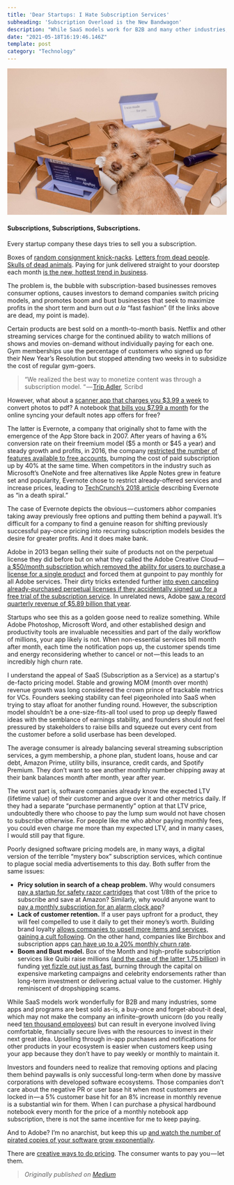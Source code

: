 ```yaml
---
title: 'Dear Startups: I Hate Subscription Services'
subheading: 'Subscription Overload is the New Bandwagon'
description: "While SaaS models work for B2B and many other industries, it's not a one-size-fits-all tool to keep your startup afloat. There is a bubble in subscriptions."
date: "2021-05-18T16:19:46.146Z"
template: post
category: "Technology"
---
```


![](./1__u3Ijsd2UiUgCI6FcxMOwcQ.jpeg)

#### Subscriptions, Subscriptions, Subscriptions.

Every startup company these days tries to sell you a subscription.

Boxes of [random consignment knick-nacks](https://www.theapollobox.com/subscriptionbox). [Letters from dead people](https://cratejoy.evyy.net/c/468058/277724/4453?subId1=SpecificSubsOconnell1-19&u=https%3A%2F%2Fwww.cratejoy.com%2Fsubscription-box%2Fletters-from-dead-people%2F). [Skulls of dead animals](https://cratejoy.evyy.net/c/468058/277724/4453?subId1=SpecificSubscriptionsOConnell8-20&u=https%3A%2F%2Fwww.cratejoy.com%2Fsubscription-box%2Fskulls-unlimited-international-inc%2F). Paying for junk delivered straight to your doorstep each month [is the new, hottest trend in business](https://www.okwhatever.org/topics/things/weird-subscription-boxes).

The problem is, the bubble with subscription-based businesses removes consumer options, causes investors to demand companies switch pricing models, and promotes boom and bust businesses that seek to maximize profits in the short term and burn out _a la_ “fast fashion” (If the links above are dead, my point is made).

Certain products are best sold on a month-to-month basis. Netflix and other streaming services charge for the continued ability to watch millions of shows and movies on-demand without individually paying for each one. Gym memberships use the percentage of customers who signed up for their New Year’s Resolution but stopped attending two weeks in to subsidize the cost of regular gym-goers.

> “We realized the best way to monetize content was through a subscription model. “ — [Trip Adler](https://www.inc.com/jill-krasny/35-under-35-scribd-is-the-library-of-the-future.html), Scribd

However, what about a [scanner app that charges you $3.99 a week](https://apps.apple.com/us/app/scanner-app-scan-pdf-document/id1040093707) to convert photos to pdf? A notebook [that bills you $7.99 a month](https://www.bbc.com/news/technology-36662618) for the online syncing your default notes app offers for free?

The latter is Evernote, a company that originally shot to fame with the emergence of the App Store back in 2007. After years of having a 6% conversion rate on their freemium model ($5 a month or $45 a year) and steady growth and profits, in 2016, the company [restricted the number of features available to free accounts,](https://www.theguardian.com/technology/2016/jun/30/evernote-users-vent-anger-after-it-cuts-free-tier-and-raises-prices) bumping the cost of paid subscription up by 40% at the same time. When competitors in the industry such as Microsoft’s OneNote and free alternatives like Apple Notes grew in feature set and popularity, Evernote chose to restrict already-offered services and increase prices, leading to [TechCrunch’s 2018 article](https://techcrunch.com/2018/09/04/evernote-lost-its-cto-cfo-cpo-and-hr-head-in-the-last-month-as-it-eyes-another-fundraise/) describing Evernote as “in a death spiral.”

The case of Evernote depicts the obvious — customers abhor companies taking away previously free options and putting them behind a paywall. It’s difficult for a company to find a genuine reason for shifting previously successful pay-once pricing into recurring subscription models besides the desire for greater profits. And it does make bank.

Adobe in 2013 began selling their suite of products not on the perpetual license they did before but on what they called the Adobe Creative Cloud — [a $50/month subscription which removed the ability for users to purchase a license for a single product](https://www.cnet.com/news/adobe-competitors-pounce-after-subscription-backlash/) and forced them at gunpoint to pay monthly for all Adobe services. Their dirty tricks extended further [into even canceling already-purchased perpetual licenses if they accidentally signed up for a free trial of the subscription service](https://medium.com/@guisebule/subscription-psycho-a-person-who-knows-its-a-good-idea-to-get-you-away-from-perpetual-licensing-b8dec71bf7d0). In unrelated news, Adobe [saw a record quarterly revenue of $5.89 billion that year](https://www.cnbc.com/2016/03/18/adobe-raises-revenue-profit-forecasts-above-estimates-on-cloud-momentum.html).

Startups who see this as a golden goose need to realize something. While Adobe Photoshop, Microsoft Word, and other established design and productivity tools are invaluable necessities and part of the daily workflow of millions, your app likely is not. When non-essential services bill month after month, each time the notification pops up, the customer spends time and energy reconsidering whether to cancel or not — this leads to an incredibly high churn rate.

I understand the appeal of SaaS (Subscription as a Service) as a startup's de-facto pricing model. Stable and growing MOM (month over month) revenue growth was long considered the crown prince of trackable metrics for VCs. Founders seeking stability can feel pigeonholed into SaaS when trying to stay afloat for another funding round. However, the subscription model shouldn’t be a one-size-fits-all tool used to prop up deeply flawed ideas with the semblance of earnings stability, and founders should not feel pressured by stakeholders to raise bills and squeeze out every cent from the customer before a solid userbase has been developed.

The average consumer is already balancing several streaming subscription services, a gym membership, a phone plan, student loans, house and car debt, Amazon Prime, utility bills, insurance, credit cards, and Spotify Premium. They don’t want to see another monthly number chipping away at their bank balances month after month, year after year.

The worst part is, software companies already know the expected LTV (lifetime value) of their customer and argue over it and other metrics daily. If they had a separate “purchase permanently” option at that LTV price, undoubtedly there who choose to pay the lump sum would not have chosen to subscribe otherwise. For people like me who abhor paying monthly fees, you could even charge me more than my expected LTV, and in many cases, I would still pay that figure.

Poorly designed software pricing models are, in many ways, a digital version of the terrible “mystery box” subscription services, which continue to plague social media advertisements to this day. Both suffer from the same issues:

*   **Pricy solution in search of a cheap problem.** Why would consumers [pay a startup for safety razor cartridges](https://www.profitwell.com/recur/all/boxedout-dollar-shave-club) that cost 1/8th of the price to subscribe and save at Amazon? Similarly, why would anyone want to [pay a monthly subscription for an alarm clock app](https://www.tomsguide.com/us/pictures-story/641-best-clock-apps.html)?
*   **Lack of customer retention.** If a user pays upfront for a product, they will feel compelled to use it daily to get their money’s worth. Building brand loyalty [allows companies to upsell more items and services, gaining a cult following](https://www.retentionscience.com/blog/customer-loyalty-vs-brand-loyalty/). On the other hand, companies like Birchbox and subscription apps [can have up to a 20% monthly churn rate](https://recurly.com/research/churn-rate-benchmarks/).
*   **Boom and Bust model.** Box of the Month and high-profile subscription services like Quibi raise millions ([and the case of the latter 1.75 billion](https://techcrunch.com/2020/10/23/the-short-strange-life-of-quibi/#:~:text=A%20month%20ahead%20of%20its,give%20or%20take%20%24100%20million.)) in funding [yet fizzle out just as fast](https://news.crunchbase.com/news/venture-funding-subscription-startups-tapers-off/), burning through the capital on expensive marketing campaigns and celebrity endorsements rather than long-term investment or delivering actual value to the customer. Highly reminiscent of dropshipping scams.

While SaaS models work wonderfully for B2B and many industries, some apps and programs are best sold as-is, a buy-once and forget-about-it deal, which may not make the company an infinite-growth unicorn (do you really need [ten thousand employees](https://www.nytimes.com/2022/03/08/business/better-mortgage-lender-layoffs.html)) but can result in everyone involved living comfortable, financially secure lives with the resources to invest in their next great idea. Upselling through in-app purchases and notifications for other products in your ecosystem is easier when customers keep using your app because they don’t have to pay weekly or monthly to maintain it.

Investors and founders need to realize that removing options and placing them behind paywalls is only successful long-term when done by massive corporations with developed software ecosystems. Those companies don’t care about the negative PR or user base hit when most customers are locked in — a 5% customer base hit for an 8% increase in monthly revenue is a substantial win for them. When I can purchase a physical hardbound notebook every month for the price of a monthly notebook app subscription, there is not the same incentive for me to keep paying.

And to Adobe? I’m no anarchist, but keep this up [and watch the number of pirated copies of your software grow exponentially](https://www.revenera.com/blog/software-monetization/adobe-photoshop-creative-cloud-has-been-pirated/).

There are [creative ways to do pricing](https://dueapp.zendesk.com/hc/en-us/articles/360053244591-What-is-the-Upgrade-Pass-). The consumer wants to pay you — let them.

>*Originally published on [Medium](https://fangtastic.medium.com/dear-startups-i-hate-subscription-services-aecefeb0f089)*
